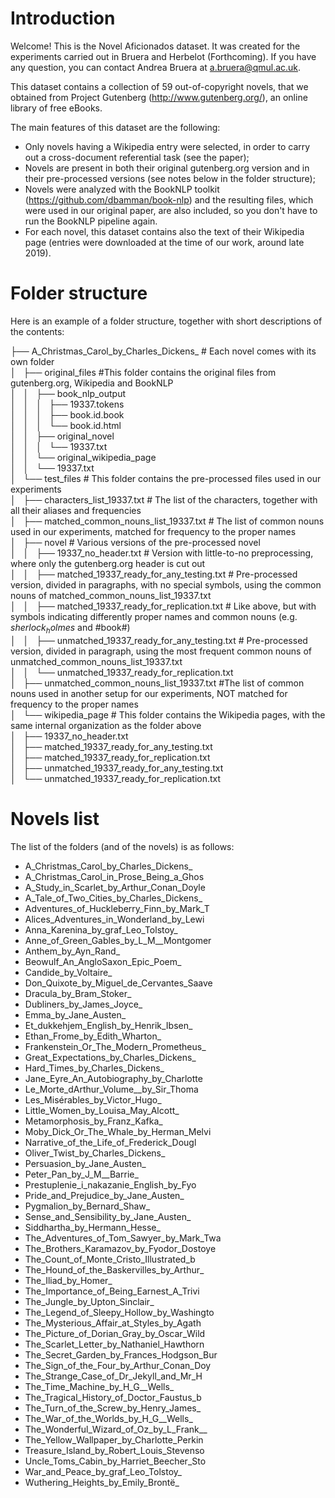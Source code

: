 # Introduction

Welcome! This is the Novel Aficionados dataset. It was created for the experiments carried out in Bruera and Herbelot (Forthcoming). If you have any question, you can contact Andrea Bruera at a.bruera@qmul.ac.uk. 

This dataset contains a collection of 59 out-of-copyright novels, that we obtained from Project Gutenberg (http://www.gutenberg.org/), an online library of free eBooks. 

The main features of this dataset are the following:

- Only novels having a Wikipedia entry were selected, in order to carry out a cross-document referential task (see the paper);
- Novels are present in both their original gutenberg.org version and in their pre-processed versions (see notes below in the folder structure);
- Novels were analyzed with the BookNLP toolkit (https://github.com/dbamman/book-nlp) and the resulting files, which were used in our original paper, are also included, so you don't have to run the BookNLP pipeline again.
- For each novel, this dataset contains also the text of their Wikipedia page (entries were downloaded at the time of our work, around late 2019).

# Folder structure

Here is an example of a folder structure, together with short descriptions of the contents:

├── A_Christmas_Carol_by_Charles_Dickens_                       # Each novel comes with its own folder  
│   ├── original_files                        #This folder contains the original files from gutenberg.org, Wikipedia and BookNLP  
│   │   ├── book_nlp_output  
│   │   │   ├── 19337.tokens  
│   │   │   ├── book.id.book  
│   │   │   └── book.id.html  
│   │   ├── original_novel  
│   │   │   └── 19337.txt  
│   │   └── original_wikipedia_page  
│   │       └── 19337.txt  
│   └── test_files                        # This folder contains the pre-processed files used in our experiments  
│       ├── characters_list_19337.txt                        # The list of the characters, together with all their aliases and frequencies  
│       ├── matched_common_nouns_list_19337.txt                        # The list of common nouns used in our experiments, matched for frequency to the proper names  
│       ├── novel                        # Various versions of the pre-processed novel  
│       │   ├── 19337_no_header.txt                        # Version with little-to-no preprocessing, where only the gutenberg.org header is cut out  
│       │   ├── matched_19337_ready_for_any_testing.txt                        # Pre-processed version, divided in paragraphs, with no special symbols, using the common nouns of matched_common_nouns_list_19337.txt  
│       │   ├── matched_19337_ready_for_replication.txt                        # Like above, but with symbols indicating differently proper names and common nouns (e.g. $sherlock_holmes$ and #book#)  
│       │   ├── unmatched_19337_ready_for_any_testing.txt                        # Pre-processed version, divided in paragraph, using the most frequent common nouns of unmatched_common_nouns_list_19337.txt  
│       │   └── unmatched_19337_ready_for_replication.txt  
│       ├── unmatched_common_nouns_list_19337.txt                        #The list of common nouns used in another setup for our experiments, NOT matched for frequency to the proper names  
│       └── wikipedia_page                        # This folder contains the Wikipedia pages, with the same internal organization as the folder above  
│           ├── 19337_no_header.txt  
│           ├── matched_19337_ready_for_any_testing.txt  
│           ├── matched_19337_ready_for_replication.txt  
│           ├── unmatched_19337_ready_for_any_testing.txt  
│           └── unmatched_19337_ready_for_replication.txt  

# Novels list

The list of the folders (and of the novels) is as follows:

* A_Christmas_Carol_by_Charles_Dickens_
* A_Christmas_Carol_in_Prose_Being_a_Ghos
* A_Study_in_Scarlet_by_Arthur_Conan_Doyle
* A_Tale_of_Two_Cities_by_Charles_Dickens_
* Adventures_of_Huckleberry_Finn_by_Mark_T
* Alices_Adventures_in_Wonderland_by_Lewi
* Anna_Karenina_by_graf_Leo_Tolstoy_
* Anne_of_Green_Gables_by_L_M__Montgomer
* Anthem_by_Ayn_Rand_
* Beowulf_An_AngloSaxon_Epic_Poem_
* Candide_by_Voltaire_
* Don_Quixote_by_Miguel_de_Cervantes_Saave
* Dracula_by_Bram_Stoker_
* Dubliners_by_James_Joyce_
* Emma_by_Jane_Austen_
* Et_dukkehjem_English_by_Henrik_Ibsen_
* Ethan_Frome_by_Edith_Wharton_
* Frankenstein_Or_The_Modern_Prometheus_
* Great_Expectations_by_Charles_Dickens_
* Hard_Times_by_Charles_Dickens_
* Jane_Eyre_An_Autobiography_by_Charlotte
* Le_Morte_dArthur_Volume__by_Sir_Thoma
* Les_Misérables_by_Victor_Hugo_
* Little_Women_by_Louisa_May_Alcott_
* Metamorphosis_by_Franz_Kafka_
* Moby_Dick_Or_The_Whale_by_Herman_Melvi
* Narrative_of_the_Life_of_Frederick_Dougl
* Oliver_Twist_by_Charles_Dickens_
* Persuasion_by_Jane_Austen_
* Peter_Pan_by_J_M__Barrie_
* Prestuplenie_i_nakazanie_English_by_Fyo
* Pride_and_Prejudice_by_Jane_Austen_
* Pygmalion_by_Bernard_Shaw_
* Sense_and_Sensibility_by_Jane_Austen_
* Siddhartha_by_Hermann_Hesse_
* The_Adventures_of_Tom_Sawyer_by_Mark_Twa
* The_Brothers_Karamazov_by_Fyodor_Dostoye
* The_Count_of_Monte_Cristo_Illustrated_b
* The_Hound_of_the_Baskervilles_by_Arthur_
* The_Iliad_by_Homer_
* The_Importance_of_Being_Earnest_A_Trivi
* The_Jungle_by_Upton_Sinclair_
* The_Legend_of_Sleepy_Hollow_by_Washingto
* The_Mysterious_Affair_at_Styles_by_Agath
* The_Picture_of_Dorian_Gray_by_Oscar_Wild
* The_Scarlet_Letter_by_Nathaniel_Hawthorn
* The_Secret_Garden_by_Frances_Hodgson_Bur
* The_Sign_of_the_Four_by_Arthur_Conan_Doy
* The_Strange_Case_of_Dr_Jekyll_and_Mr_H
* The_Time_Machine_by_H_G__Wells_
* The_Tragical_History_of_Doctor_Faustus_b
* The_Turn_of_the_Screw_by_Henry_James_
* The_War_of_the_Worlds_by_H_G__Wells_
* The_Wonderful_Wizard_of_Oz_by_L_Frank__
* The_Yellow_Wallpaper_by_Charlotte_Perkin
* Treasure_Island_by_Robert_Louis_Stevenso
* Uncle_Toms_Cabin_by_Harriet_Beecher_Sto
* War_and_Peace_by_graf_Leo_Tolstoy_
* Wuthering_Heights_by_Emily_Brontë_
